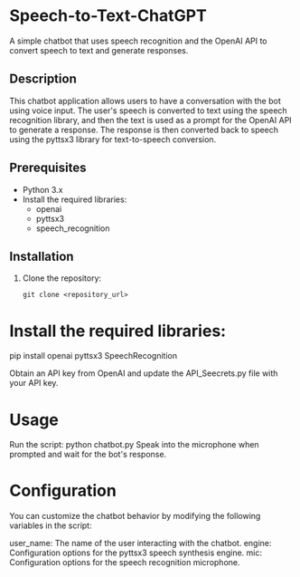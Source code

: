 # Speech-to-Text-ChatGPT

A simple chatbot that uses speech recognition and the OpenAI API to convert speech to text and generate responses.

## Description

This chatbot application allows users to have a conversation with the bot using voice input. The user's speech is converted to text using the speech recognition library, and then the text is used as a prompt for the OpenAI API to generate a response. The response is then converted back to speech using the pyttsx3 library for text-to-speech conversion.

## Prerequisites

- Python 3.x
- Install the required libraries:
  - openai
  - pyttsx3
  - speech_recognition

## Installation

1. Clone the repository:

   ```shell
   git clone <repository_url>
   
#  Install the required libraries:
pip install openai pyttsx3 SpeechRecognition

Obtain an API key from OpenAI and update the API_Seecrets.py file with your API key.

# Usage
Run the script:
python chatbot.py
Speak into the microphone when prompted and wait for the bot's response.

# Configuration
You can customize the chatbot behavior by modifying the following variables in the script:

user_name: The name of the user interacting with the chatbot.
engine: Configuration options for the pyttsx3 speech synthesis engine.
mic: Configuration options for the speech recognition microphone.





